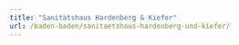 ```yaml
---
title: "Sanitätshaus Hardenberg & Kiefer"
url: /baden-baden/sanitaetshaus-hardenberg-und-kiefer/
---
```

